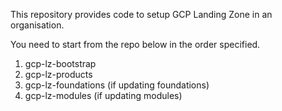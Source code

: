 This repository provides code to setup GCP Landing Zone in an organisation. 

You need to start from the repo below in the order specified.

1. gcp-lz-bootstrap
2. gcp-lz-products
3. gcp-lz-foundations (if updating foundations)
4. gcp-lz-modules (if updating modules)

